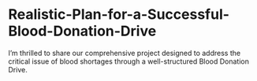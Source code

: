 # Realistic-Plan-for-a-Successful-Blood-Donation-Drive
I’m thrilled to share our comprehensive project designed to address the critical issue of blood shortages through a well-structured Blood Donation Drive. 
